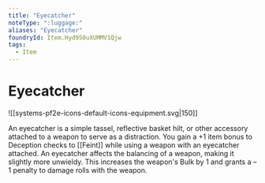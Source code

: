 ```yaml
---
title: "Eyecatcher"
noteType: ":luggage:"
aliases: "Eyecatcher"
foundryId: Item.Hyd9S0uXUMMV1Qjw
tags:
  - Item
---
```


# Eyecatcher
![[systems-pf2e-icons-default-icons-equipment.svg|150]]

An eyecatcher is a simple tassel, reflective basket hilt, or other accessory attached to a weapon to serve as a distraction. You gain a +1 item bonus to Deception checks to [[Feint]] while using a weapon with an eyecatcher attached. An eyecatcher affects the balancing of a weapon, making it slightly more unwieldy. This increases the weapon's Bulk by 1 and grants a –1 penalty to damage rolls with the weapon.
